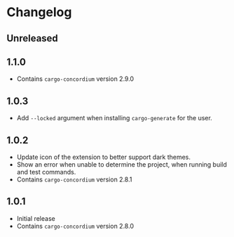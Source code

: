 # Changelog

## Unreleased

## 1.1.0

- Contains `cargo-concordium` version 2.9.0

## 1.0.3

- Add `--locked` argument when installing `cargo-generate` for the user.

## 1.0.2

- Update icon of the extension to better support dark themes.
- Show an error when unable to determine the project, when running build and test commands.
- Contains `cargo-concordium` version 2.8.1

## 1.0.1

- Initial release
- Contains `cargo-concordium` version 2.8.0